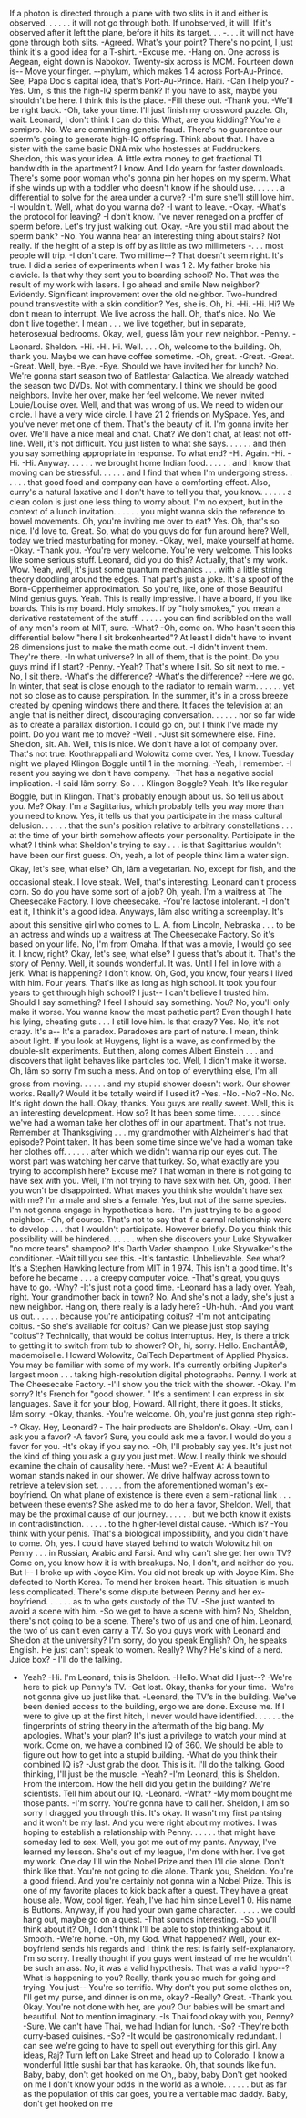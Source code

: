 If a photon is directed through a plane with two slits in it and either is observed.
.
.
.
.
.
it will not go through both.
If unobserved, it will.
If it's observed after it left the plane, before it hits its target.
.
.
-.
.
.
it will not have gone through both slits.
-Agreed.
What's your point? There's no point, I just think it's a good idea for a T-shirt.
-Excuse me.
-Hang on.
One across is Aegean, eight down is Nabokov.
Twenty-six across is MCM.
Fourteen down is-- Move your finger.
--phylum, which makes 1 4 across Port-Au-Prince.
See, Papa Doc's capital idea, that's Port-Au-Prince.
Haiti.
-Can I help you? -Yes.
Um, is this the high-IQ sperm bank? If you have to ask, maybe you shouldn't be here.
I think this is the place.
-Fill these out.
-Thank you.
-We'll be right back.
-Oh, take your time.
I'll just finish my crossword puzzle.
Oh, wait.
Leonard, I don't think I can do this.
What, are you kidding? You're a semipro.
No.
We are committing genetic fraud.
There's no guarantee our sperm's going to generate high-IQ offspring.
Think about that.
I have a sister with the same basic DNA mix who hostesses at Fuddruckers.
Sheldon, this was your idea.
A little extra money to get fractional T1 bandwidth in the apartment? I know.
And I do yearn for faster downloads.
There's some poor woman who's gonna pin her hopes on my sperm.
What if she winds up with a toddler who doesn't know if he should use.
.
.
.
.
.
a differential to solve for the area under a curve? -I'm sure she'll still love him.
-I wouldn't.
Well, what do you wanna do? -I want to leave.
-Okay.
-What's the protocol for leaving? -I don't know.
I've never reneged on a proffer of sperm before.
Let's try just walking out.
Okay.
-Are you still mad about the sperm bank? -No.
You wanna hear an interesting thing about stairs? Not really.
If the height of a step is off by as little as two millimeters -.
.
.
most people will trip.
-I don't care.
Two millime--? That doesn't seem right.
It's true.
I did a series of experiments when I was 1 2.
My father broke his clavicle.
Is that why they sent you to boarding school? No.
That was the result of my work with lasers.
I go ahead and smile New neighbor? Evidently.
Significant improvement over the old neighbor.
Two-hundred pound transvestite with a skin condition? Yes, she is.
Oh, hi.
-Hi.
-Hi.
Hi? We don't mean to interrupt.
We live across the hall.
Oh, that's nice.
No.
We don't live together.
I mean .
.
.
we live together, but in separate, heterosexual bedrooms.
Okay, well, guess Iâm your new neighbor.
-Penny.
-Leonard.
Sheldon.
-Hi.
-Hi.
Hi.
Well.
.
.
.
Oh, welcome to the building.
Oh, thank you.
Maybe we can have coffee sometime.
-Oh, great.
-Great.
-Great.
-Great.
Well, bye.
-Bye.
-Bye.
Should we have invited her for lunch? No.
We're gonna start season two of Battlestar Galactica.
We already watched the season two DVDs.
Not with commentary.
I think we should be good neighbors.
Invite her over, make her feel welcome.
We never invited Louie/Louise over.
Well, and that was wrong of us.
We need to widen our circle.
I have a very wide circle.
I have 21 2 friends on MySpace.
Yes, and you've never met one of them.
That's the beauty of it.
I'm gonna invite her over.
We'll have a nice meal and chat.
Chat? We don't chat, at least not off-line.
Well, it's not difficult.
You just listen to what she says.
.
.
.
.
.
and then you say something appropriate in response.
To what end? -Hi.
Again.
-Hi.
-Hi.
-Hi.
Anyway.
.
.
.
.
.
we brought home Indian food.
.
.
.
.
.
and I know that moving can be stressful.
.
.
.
.
.
and I find that when I'm undergoing stress.
.
.
.
.
.
that good food and company can have a comforting effect.
Also, curry's a natural laxative and I don't have to tell you that, you know.
.
.
.
.
.
a clean colon is just one less thing to worry about.
I'm no expert, but in the context of a lunch invitation.
.
.
.
.
.
you might wanna skip the reference to bowel movements.
Oh, you're inviting me over to eat? Yes.
Oh, that's so nice.
I'd love to.
Great.
So, what do you guys do for fun around here? Well, today we tried masturbating for money.
-Okay, well, make yourself at home.
-Okay.
-Thank you.
-You're very welcome.
You're very welcome.
This looks like some serious stuff.
Leonard, did you do this? Actually, that's my work.
Wow.
Yeah, well, it's just some quantum mechanics .
.
.
with a little string theory doodling around the edges.
That part's just a joke.
It's a spoof of the Born-Oppenheimer approximation.
So you're, like, one of those Beautiful Mind genius guys.
Yeah.
This is really impressive.
I have a board, if you like boards.
This is my board.
Holy smokes.
If by "holy smokes," you mean a derivative restatement of the stuff.
.
.
.
.
.
you can find scribbled on the wall of any men's room at MIT, sure.
-What? -Oh, come on.
Who hasn't seen this differential below "here I sit brokenhearted"? At least I didn't have to invent 26 dimensions just to make the math come out.
-I didn't invent them.
They're there.
-In what universe? In all of them, that is the point.
Do you guys mind if I start? -Penny.
-Yeah? That's where I sit.
So sit next to me.
-No, I sit there.
-What's the difference? -What's the difference? -Here we go.
In winter, that seat is close enough to the radiator to remain warm.
.
.
.
.
.
yet not so close as to cause perspiration.
In the summer, it's in a cross breeze created by opening windows there and there.
It faces the television at an angle that is neither direct, discouraging conversation.
.
.
.
.
.
nor so far wide as to create a parallax distortion.
I could go on, but I think I've made my point.
Do you want me to move? -Well .
-Just sit somewhere else.
Fine.
Sheldon, sit.
Ah.
Well, this is nice.
We don't have a lot of company over.
That's not true.
Koothrappali and Wolowitz come over.
Yes, I know.
Tuesday night we played Klingon Boggle until 1 in the morning.
-Yeah, I remember.
-I resent you saying we don't have company.
-That has a negative social implication.
-I said Iâm sorry.
So .
.
.
Klingon Boggle? Yeah.
It's like regular Boggle, but in Klingon.
That's probably enough about us.
So tell us about you.
Me? Okay.
I'm a Sagittarius, which probably tells you way more than you need to know.
Yes, it tells us that you participate in the mass cultural delusion.
.
.
.
.
.
that the sun's position relative to arbitrary constellations .
.
.
at the time of your birth somehow affects your personality.
Participate in the what? I think what Sheldon's trying to say .
.
.
is that Sagittarius wouldn't have been our first guess.
Oh, yeah, a lot of people think Iâm a water sign.
Okay, let's see, what else? Oh, Iâm a vegetarian.
No, except for fish, and the occasional steak.
I love steak.
Well, that's interesting.
Leonard can't process corn.
So do you have some sort of a job? Oh, yeah.
I'm a waitress at The Cheesecake Factory.
I love cheesecake.
-You're lactose intolerant.
-I don't eat it, I think it's a good idea.
Anyways, Iâm also writing a screenplay.
It's about this sensitive girl who comes to L.
A.
from Lincoln, Nebraska .
.
.
to be an actress and winds up a waitress at The Cheesecake Factory.
So it's based on your life.
No, I'm from Omaha.
If that was a movie, I would go see it.
I know, right? Okay, let's see, what else? I guess that's about it.
That's the story of Penny.
Well, it sounds wonderful.
It was.
Until I fell in love with a jerk.
What is happening? I don't know.
Oh, God, you know, four years I lived with him.
Four years.
That's like as long as high school.
It took you four years to get through high school? I just-- I can't believe I trusted him.
Should I say something? I feel I should say something.
You? No, you'll only make it worse.
You wanna know the most pathetic part? Even though I hate his lying, cheating guts .
.
.
I still love him.
Is that crazy? Yes.
No, it's not crazy.
It's a-- It's a paradox.
Paradoxes are part of nature.
I mean, think about light.
If you look at Huygens, light is a wave, as confirmed by the double-slit experiments.
But then, along comes Albert Einstein .
.
.
and discovers that light behaves like particles too.
Well, I didn't make it worse.
Oh, Iâm so sorry I'm such a mess.
And on top of everything else, I'm all gross from moving.
.
.
.
.
.
and my stupid shower doesn't work.
Our shower works.
Really? Would it be totally weird if I used it? -Yes.
-No.
-No? -No.
No.
It's right down the hall.
Okay, thanks.
You guys are really sweet.
Well, this is an interesting development.
How so? It has been some time.
.
.
.
.
.
since we've had a woman take her clothes off in our apartment.
That's not true.
Remember at Thanksgiving .
.
.
my grandmother with Alzheimer's had that episode? Point taken.
It has been some time since we've had a woman take her clothes off.
.
.
.
.
.
after which we didn't wanna rip our eyes out.
The worst part was watching her carve that turkey.
So, what exactly are you trying to accomplish here? Excuse me? That woman in there is not going to have sex with you.
Well, I'm not trying to have sex with her.
Oh, good.
Then you won't be disappointed.
What makes you think she wouldn't have sex with me? I'm a male and she's a female.
Yes, but not of the same species.
I'm not gonna engage in hypotheticals here.
-I'm just trying to be a good neighbor.
-Oh, of course.
That's not to say that if a carnal relationship were to develop .
.
.
that I wouldn't participate.
However briefly.
Do you think this possibility will be hindered.
.
.
.
.
.
when she discovers your Luke Skywalker "no more tears" shampoo? It's Darth Vader shampoo.
Luke Skywalker's the conditioner.
-Wait till you see this.
-It's fantastic.
Unbelievable.
See what? It's a Stephen Hawking lecture from MIT in 1 974.
This isn't a good time.
It's before he became .
.
.
a creepy computer voice.
-That's great, you guys have to go.
-Why? -It's just not a good time.
-Leonard has a lady over.
Yeah, right.
Your grandmother back in town? No.
And she's not a lady, she's just a new neighbor.
Hang on, there really is a lady here? -Uh-huh.
-And you want us out.
.
.
.
.
.
because you're anticipating coitus? -I'm not anticipating coitus.
-So she's available for coitus? Can we please just stop saying "coitus"? Technically, that would be coitus interruptus.
Hey, is there a trick to getting it to switch from tub to shower? Oh, hi, sorry.
Hello.
EnchantÃ©, mademoiselle.
Howard Wolowitz, CalTech Department of Applied Physics.
You may be familiar with some of my work.
It's currently orbiting Jupiter's largest moon .
.
.
taking high-resolution digital photographs.
Penny.
I work at The Cheesecake Factory.
-I'll show you the trick with the shower.
-Okay.
I'm sorry? It's French for "good shower.
" It's a sentiment I can express in six languages.
Save it for your blog, Howard.
All right, there it goes.
It sticks, Iâm sorry.
-Okay, thanks.
-You're welcome.
Oh, you're just gonna step right--? Okay.
Hey, Leonard? - The hair products are Sheldon's.
Okay.
-Um, can I ask you a favor? -A favor? Sure, you could ask me a favor.
I would do you a favor for you.
-It's okay if you say no.
-Oh, I'll probably say yes.
It's just not the kind of thing you ask a guy you just met.
Wow.
I really think we should examine the chain of causality here.
-Must we? -Event A: A beautiful woman stands naked in our shower.
We drive halfway across town to retrieve a television set.
.
.
.
.
.
from the aforementioned woman's ex-boyfriend.
On what plane of existence is there even a semi-rational link .
.
.
between these events? She asked me to do her a favor, Sheldon.
Well, that may be the proximal cause of our journey.
.
.
.
.
.
but we both know it exists in contradistinction.
.
.
.
.
.
to the higher-level distal cause.
-Which is? -You think with your penis.
That's a biological impossibility, and you didn't have to come.
Oh, yes.
I could have stayed behind to watch Wolowitz hit on Penny .
.
.
in Russian, Arabic and Farsi.
And why can't she get her own TV? Come on, you know how it is with breakups.
No, I don't, and neither do you.
But l-- I broke up with Joyce Kim.
You did not break up with Joyce Kim.
She defected to North Korea.
To mend her broken heart.
This situation is much less complicated.
There's some dispute between Penny and her ex-boyfriend.
.
.
.
.
.
as to who gets custody of the TV.
-She just wanted to avoid a scene with him.
-So we get to have a scene with him? No, Sheldon, there's not going to be a scene.
There's two of us and one of him.
Leonard, the two of us can't even carry a TV.
So you guys work with Leonard and Sheldon at the university? I'm sorry, do you speak English? Oh, he speaks English.
He just can't speak to women.
Really? Why? He's kind of a nerd.
Juice box? - I'll do the talking.
- Yeah? -Hi.
I'm Leonard, this is Sheldon.
-Hello.
What did I just--? -We're here to pick up Penny's TV.
-Get lost.
Okay, thanks for your time.
-We're not gonna give up just like that.
-Leonard, the TV's in the building.
We've been denied access to the building, ergo we are done.
Excuse me.
If I were to give up at the first hitch, I never would have identified.
.
.
.
.
.
the fingerprints of string theory in the aftermath of the big bang.
My apologies.
What's your plan? It's just a privilege to watch your mind at work.
Come on, we have a combined IQ of 360.
We should be able to figure out how to get into a stupid building.
-What do you think their combined IQ is? -Just grab the door.
This is it.
I'll do the talking.
Good thinking, I'll just be the muscle.
-Yeah? -I'm Leonard, this is Sheldon.
From the intercom.
How the hell did you get in the building? We're scientists.
Tell him about our IQ.
-Leonard.
-What? -My mom bought me those pants.
-I'm sorry.
You're gonna have to call her.
Sheldon, I am so sorry I dragged you through this.
It's okay.
It wasn't my first pantsing and it won't be my last.
And you were right about my motives.
I was hoping to establish a relationship with Penny.
.
.
.
.
.
that might have someday led to sex.
Well, you got me out of my pants.
Anyway, I've learned my lesson.
She's out of my league, I'm done with her.
I've got my work.
One day I'll win the Nobel Prize and then I'll die alone.
Don't think like that.
You're not going to die alone.
Thank you, Sheldon.
You're a good friend.
And you're certainly not gonna win a Nobel Prize.
This is one of my favorite places to kick back after a quest.
They have a great house ale.
Wow, cool tiger.
Yeah, I've had him since Level 1 0.
His name is Buttons.
Anyway, if you had your own game character.
.
.
.
.
.
we could hang out, maybe go on a quest.
-That sounds interesting.
-So you'll think about it? Oh, I don't think I'll be able to stop thinking about it.
Smooth.
-We're home.
-Oh, my God.
What happened? Well, your ex-boyfriend sends his regards and I think the rest is fairly self-explanatory.
I'm so sorry.
I really thought if you guys went instead of me he wouldn't be such an ass.
No, it was a valid hypothesis.
That was a valid hypo--? What is happening to you? Really, thank you so much for going and trying.
You just-- You're so terrific.
Why don't you put some clothes on, I'll get my purse, and dinner is on me, okay? -Really? Great.
-Thank you.
Okay.
You're not done with her, are you? Our babies will be smart and beautiful.
Not to mention imaginary.
-Is Thai food okay with you, Penny? -Sure.
We can't have Thai, we had Indian for lunch.
-So? -They're both curry-based cuisines.
-So? -It would be gastronomically redundant.
I can see we're going to have to spell out everything for this girl.
Any ideas, Raj? Turn left on Lake Street and head up to Colorado.
I know a wonderful little sushi bar that has karaoke.
Oh, that sounds like fun.
Baby, baby, don't get hooked on me Oh,, baby, baby Don't get hooked on me I don't know your odds in the world as a whole.
.
.
.
.
.
but as far as the population of this car goes, you're a veritable mac daddy.
Baby, don't get hooked on me